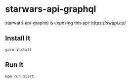# starwars-api-graphql

starwars-api-graphql is exposing this api: https://swapi.co/

## Install It
```
yarn install
```

## Run It

```
npm run start
```
